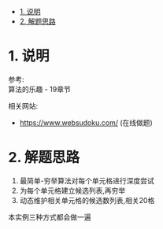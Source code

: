 <!-- TOC -->

- [1. 说明](#1-说明)
- [2. 解题思路](#2-解题思路)

<!-- /TOC -->


<a id="markdown-1-说明" name="1-说明"></a>
# 1. 说明

参考:  
算法的乐趣 - 19章节

相关网站:  
* https://www.websudoku.com/ (在线做题)

<a id="markdown-2-解题思路" name="2-解题思路"></a>
# 2. 解题思路

1. 最简单-穷举算法对每个单元格进行深度尝试
2. 为每个单元格建立候选列表,再穷举
3. 动态维护相关单元格的候选数列表,相关20格

本实例三种方式都会做一遍
